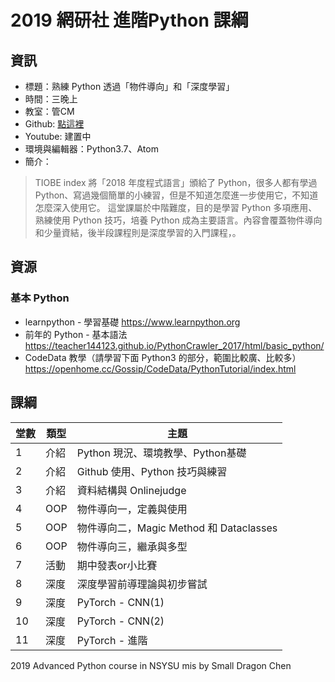 # 2019 網研社 進階Python 課綱

## 資訊
- 標題：熟練 Python 透過「物件導向」和「深度學習」
- 時間：三晚上
- 教室：管CM
- Github: [點這裡](https://github.com/teacher144123/AdvancedPython_2019)
- Youtube: 建置中
- 環境與編輯器：Python3.7、Atom
- 簡介：
> TIOBE index 將「2018 年度程式語言」頒給了 Python，很多人都有學過 Python、寫過幾個簡單的小練習，但是不知道怎麼進一步使用它，不知道怎麼深入使用它。
> 這堂課屬於中階難度，目的是學習 Python 多項應用、熟練使用 Python 技巧，培養 Python 成為主要語言。內容會覆蓋物件導向和少量資結，後半段課程則是深度學習的入門課程，。

## 資源
### 基本 Python
- learnpython - 學習基礎
https://www.learnpython.org
- 前年的 Python - 基本語法
https://teacher144123.github.io/PythonCrawler_2017/html/basic_python/
- CodeData 教學（請學習下面 Python3 的部分，範圍比較廣、比較多）
https://openhome.cc/Gossip/CodeData/PythonTutorial/index.html

## 課綱


| 堂數 | 類型 | 主題 |
| - | - | - |
|  1 | 介紹 | Python 現況、環境教學、Python基礎 |
|  2 | 介紹 | Github 使用、Python 技巧與練習 |
|  3 | 介紹 | 資料結構與 Onlinejudge |
|  4 | OOP | 物件導向一，定義與使用 |
|  5 | OOP | 物件導向二，Magic Method 和 Dataclasses
|  6 | OOP | 物件導向三，繼承與多型 |
|  7 | 活動 | 期中發表or小比賽 |
|  8 | 深度 | 深度學習前導理論與初步嘗試 |
|  9 | 深度 | PyTorch - CNN(1) |
| 10 | 深度 | PyTorch - CNN(2) |
| 11 | 深度 | PyTorch - 進階 |

2019 Advanced Python course  in NSYSU mis by Small Dragon Chen
